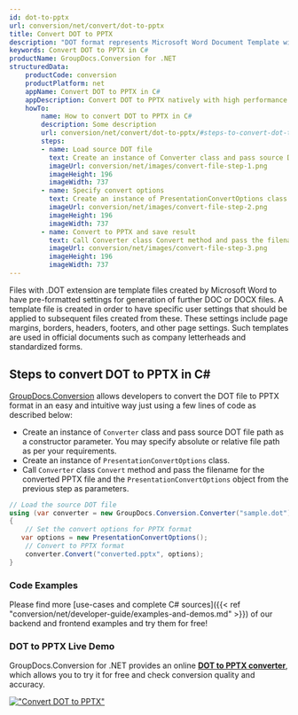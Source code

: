 ```yaml
---
id: dot-to-pptx
url: conversion/net/convert/dot-to-pptx
title: Convert DOT to PPTX
description: "DOT format represents Microsoft Word Document Template with .dot extension. Learn how to convert DOT to PPTX file programmatically in C# language using GroupDocs.Conversion for .NET library."
keywords: Convert DOT to PPTX in C#
productName: GroupDocs.Conversion for .NET
structuredData:
    productCode: conversion
    productPlatform: net
    appName: Convert DOT to PPTX in C#
    appDescription: Convert DOT to PPTX natively with high performance using C# language and server side GroupDocs.Conversion for .NET APIs, without the use of any software like Microsoft or Open Office.
    howTo:
        name: How to convert DOT to PPTX in C# 
        description: Some description
        url: conversion/net/convert/dot-to-pptx/#steps-to-convert-dot-to-pptx-in-c
        steps:
        - name: Load source DOT file 
          text: Create an instance of Converter class and pass source DOT file path as a constructor parameter. You may specify absolute or relative file path as per your requirements. 
          imageUrl: conversion/net/images/convert-file-step-1.png
          imageHeight: 196
          imageWidth: 737
        - name: Specify convert options 
          text: Create an instance of PresentationConvertOptions class.
          imageUrl: conversion/net/images/convert-file-step-2.png
          imageHeight: 196
          imageWidth: 737
        - name: Convert to PPTX and save result 
          text: Call Converter class Convert method and pass the filename for the converted HTML file and the PresentationConvertOptions object from the previous step as parameters.
          imageUrl: conversion/net/images/convert-file-step-3.png
          imageHeight: 196
          imageWidth: 737
---
```


Files with .DOT extension are template files created by Microsoft Word to have pre-formatted settings for generation of further DOC or DOCX files. A template file is created in order to have specific user settings that should be applied to subsequent files created from these. These settings include page margins, borders, headers, footers, and other page settings. Such templates are used in official documents such as company letterheads and standardized forms.

## Steps to convert DOT to PPTX in C#

[GroupDocs.Conversion](https://products.groupdocs.com/conversion/net) allows developers to convert the DOT file to PPTX format in an easy and intuitive way just using a few lines of code as described below:

* Create an instance of `Converter` class and pass source DOT file path as a constructor parameter. You may specify absolute or relative file path as per your requirements. 
* Create an instance of `PresentationConvertOptions` class.
* Call `Converter` class `Convert` method and pass the filename for the converted PPTX file and the `PresentationConvertOptions` object from the previous step as parameters.

```csharp
// Load the source DOT file
using (var converter = new GroupDocs.Conversion.Converter("sample.dot"))
{
    // Set the convert options for PPTX format
   var options = new PresentationConvertOptions();
    // Convert to PPTX format
    converter.Convert("converted.pptx", options);
}
```

### Code Examples

Please find more [use-cases and complete C# sources]({{< ref "conversion/net/developer-guide/examples-and-demos.md" >}}) of our backend and frontend examples and try them for free!

### DOT to PPTX Live Demo

GroupDocs.Conversion for .NET provides an online [**DOT to PPTX converter**](https://products.groupdocs.app/conversion/dot-to-pptx), which allows you to try it for free and check conversion quality and accuracy.

[!["Convert DOT to PPTX"](conversion/net/images/convert-to-pptx/convert-dot-to-pptx.png)](https://products.groupdocs.app/conversion/dot-to-pptx)